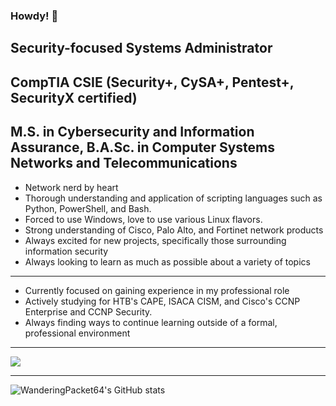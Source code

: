 ### Howdy! 🤠

## Security-focused Systems Administrator
## CompTIA CSIE (Security+, CySA+, Pentest+, SecurityX certified)
## M.S. in Cybersecurity and Information Assurance, B.A.Sc. in Computer Systems Networks and Telecommunications

- Network nerd by heart
- Thorough understanding and application of scripting languages such as Python, PowerShell, and Bash.
- Forced to use Windows, love to use various Linux flavors.
- Strong understanding of Cisco, Palo Alto, and Fortinet network products
- Always excited for new projects, specifically those surrounding information security
- Always looking to learn as much as possible about a variety of topics 

---

- Currently focused on gaining experience in my professional role
- Actively studying for HTB's CAPE, ISACA CISM, and Cisco's CCNP Enterprise and CCNP Security. 
- Always finding ways to continue learning outside of a formal, professional environment

---

<img src="https://tryhackme-badges.s3.amazonaws.com/WanderingPacket.png" />

---

![WanderingPacket64's GitHub stats](https://github-readme-stats.vercel.app/api?username=WanderingPacket64&theme=dark&show_icons=true)
